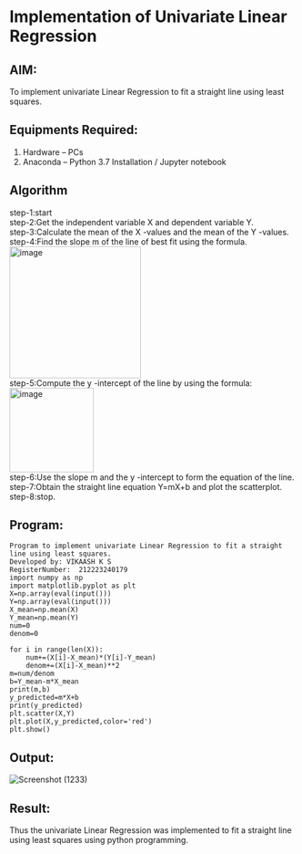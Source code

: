 # Implementation of Univariate Linear Regression
## AIM:
To implement univariate Linear Regression to fit a straight line using least squares.

## Equipments Required:
1. Hardware – PCs
2. Anaconda – Python 3.7 Installation / Jupyter notebook

## Algorithm
step-1:start
<br>step-2:Get the independent variable X and dependent variable Y.
<br>step-3:Calculate the mean of the X -values and the mean of the Y -values.
<br>step-4:Find the slope m of the line of best fit using the formula. <br>
<img width="231" alt="image" src="https://user-images.githubusercontent.com/93026020/192078527-b3b5ee3e-992f-46c4-865b-3b7ce4ac54ad.png">
<br>step-5:Compute the y -intercept of the line by using the formula:<br>
<img width="148" alt="image" src="https://user-images.githubusercontent.com/93026020/192078545-79d70b90-7e9d-4b85-9f8b-9d7548a4c5a4.png">
<br>step-6:Use the slope m and the y -intercept to form the equation of the line.
<br>step-7:Obtain the straight line equation Y=mX+b and plot the scatterplot.
<br>step-8:stop.
## Program:
```
Program to implement univariate Linear Regression to fit a straight line using least squares.
Developed by: VIKAASH K S
RegisterNumber:  212223240179
import numpy as np
import matplotlib.pyplot as plt
X=np.array(eval(input()))
Y=np.array(eval(input()))
X_mean=np.mean(X)
Y_mean=np.mean(Y)
num=0
denom=0
```
```
for i in range(len(X)):
    num+=(X[i]-X_mean)*(Y[i]-Y_mean)
    denom+=(X[i]-X_mean)**2
m=num/denom
b=Y_mean-m*X_mean
print(m,b)
y_predicted=m*X+b
print(y_predicted)
plt.scatter(X,Y)
plt.plot(X,y_predicted,color='red')
plt.show()
```
## Output:

![Screenshot (1233)](https://github.com/VARSHINI22009118/Find-the-best-fit-line-using-Least-Squares-Method/assets/119401150/3a23debe-5569-4aad-be5c-adcbb55367f3)

## Result:
Thus the univariate Linear Regression was implemented to fit a straight line using least squares using python programming.
